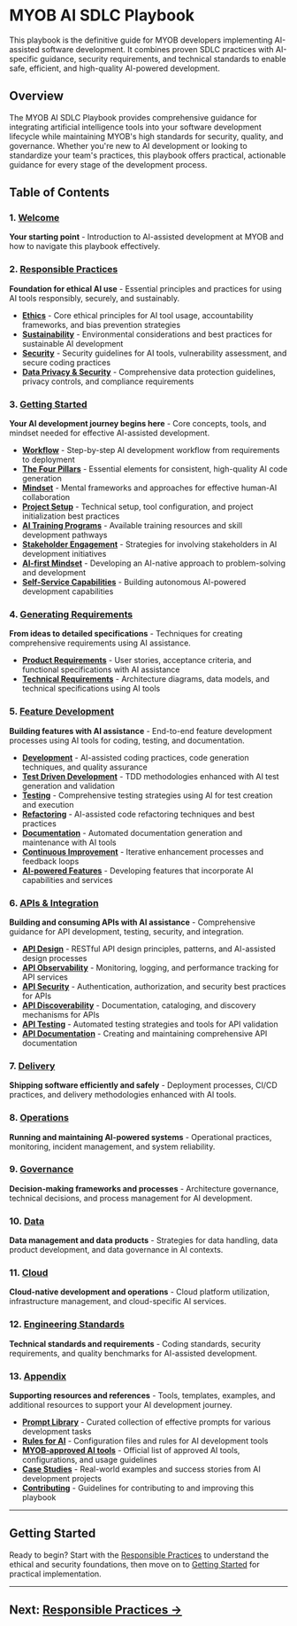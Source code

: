 # MYOB AI SDLC Playbook

This playbook is the definitive guide for MYOB developers implementing AI-assisted software development. It combines proven SDLC practices with AI-specific guidance, security requirements, and technical standards to enable safe, efficient, and high-quality AI-powered development.

## Overview

The MYOB AI SDLC Playbook provides comprehensive guidance for integrating artificial intelligence tools into your software development lifecycle while maintaining MYOB's high standards for security, quality, and governance. Whether you're new to AI development or looking to standardize your team's practices, this playbook offers practical, actionable guidance for every stage of the development process.

## Table of Contents

### 1. [Welcome](README.md)
**Your starting point** - Introduction to AI-assisted development at MYOB and how to navigate this playbook effectively.

### 2. [Responsible Practices](pages/responsible-practices/README.md)
**Foundation for ethical AI use** - Essential principles and practices for using AI tools responsibly, securely, and sustainably.

- **[Ethics](pages/responsible-practices/ethics.md)** - Core ethical principles for AI tool usage, accountability frameworks, and bias prevention strategies
- **[Sustainability](pages/responsible-practices/sustainability.md)** - Environmental considerations and best practices for sustainable AI development
- **[Security](pages/responsible-practices/security.md)** - Security guidelines for AI tools, vulnerability assessment, and secure coding practices
- **[Data Privacy & Security](pages/responsible-practices/data-privacy-security.md)** - Comprehensive data protection guidelines, privacy controls, and compliance requirements

### 3. [Getting Started](pages/getting-started/README.md)
**Your AI development journey begins here** - Core concepts, tools, and mindset needed for effective AI-assisted development.

- **[Workflow](pages/getting-started/workflow.md)** - Step-by-step AI development workflow from requirements to deployment
- **[The Four Pillars](pages/getting-started/the-four-pillars.md)** - Essential elements for consistent, high-quality AI code generation
- **[Mindset](pages/getting-started/ai-working-mindset.md)** - Mental frameworks and approaches for effective human-AI collaboration
- **[Project Setup](pages/getting-started/project-setup.md)** - Technical setup, tool configuration, and project initialization best practices
- **[AI Training Programs](pages/getting-started/ai-training-programs.md)** - Available training resources and skill development pathways
- **[Stakeholder Engagement](pages/getting-started/stakeholder-engagement.md)** - Strategies for involving stakeholders in AI development initiatives
- **[AI-first Mindset](pages/getting-started/ai-first-mindset.md)** - Developing an AI-native approach to problem-solving and development
- **[Self-Service Capabilities](pages/getting-started/self-service-capabilities.md)** - Building autonomous AI-powered development capabilities

### 4. [Generating Requirements](pages/generating-requirements/README.md)
**From ideas to detailed specifications** - Techniques for creating comprehensive requirements using AI assistance.

- **[Product Requirements](pages/generating-requirements/product-requirements.md)** - User stories, acceptance criteria, and functional specifications with AI assistance
- **[Technical Requirements](pages/generating-requirements/technical-requirements.md)** - Architecture diagrams, data models, and technical specifications using AI tools

### 5. [Feature Development](pages/feature-development/README.md)
**Building features with AI assistance** - End-to-end feature development processes using AI tools for coding, testing, and documentation.

- **[Development](pages/feature-development/development.md)** - AI-assisted coding practices, code generation techniques, and quality assurance
- **[Test Driven Development](pages/feature-development/test-driven-development.md)** - TDD methodologies enhanced with AI test generation and validation
- **[Testing](pages/feature-development/testing.md)** - Comprehensive testing strategies using AI for test creation and execution
- **[Refactoring](pages/feature-development/refactoring.md)** - AI-assisted code refactoring techniques and best practices
- **[Documentation](pages/feature-development/documentation.md)** - Automated documentation generation and maintenance with AI tools
- **[Continuous Improvement](pages/feature-development/continuous-improvement.md)** - Iterative enhancement processes and feedback loops
- **[AI-powered Features](pages/feature-development/ai-powered-features.md)** - Developing features that incorporate AI capabilities and services

### 6. [APIs & Integration](pages/apis/README.md)
**Building and consuming APIs with AI assistance** - Comprehensive guidance for API development, testing, security, and integration.

- **[API Design](pages/apis/api-design/README.md)** - RESTful API design principles, patterns, and AI-assisted design processes
- **[API Observability](pages/apis/api-observability/README.md)** - Monitoring, logging, and performance tracking for API services
- **[API Security](pages/apis/api-security/README.md)** - Authentication, authorization, and security best practices for APIs
- **[API Discoverability](pages/apis/api-discoverability/README.md)** - Documentation, cataloging, and discovery mechanisms for APIs
- **[API Testing](pages/apis/api-testing.md)** - Automated testing strategies and tools for API validation
- **[API Documentation](pages/apis/documentation.md)** - Creating and maintaining comprehensive API documentation

### 7. [Delivery](pages/delivery/README.md)
**Shipping software efficiently and safely** - Deployment processes, CI/CD practices, and delivery methodologies enhanced with AI tools.

### 8. [Operations](pages/operations/README.md)
**Running and maintaining AI-powered systems** - Operational practices, monitoring, incident management, and system reliability.

### 9. [Governance](pages/governance/README.md)
**Decision-making frameworks and processes** - Architecture governance, technical decisions, and process management for AI development.

### 10. [Data](pages/data/README.md)
**Data management and data products** - Strategies for data handling, data product development, and data governance in AI contexts.

### 11. [Cloud](pages/cloud/README.md)
**Cloud-native development and operations** - Cloud platform utilization, infrastructure management, and cloud-specific AI services.

### 12. [Engineering Standards](pages/standards/README.md)
**Technical standards and requirements** - Coding standards, security requirements, and quality benchmarks for AI-assisted development.

### 13. [Appendix](pages/appendix/README.md)
**Supporting resources and references** - Tools, templates, examples, and additional resources to support your AI development journey.

- **[Prompt Library](pages/appendix/prompt-library/README.md)** - Curated collection of effective prompts for various development tasks
- **[Rules for AI](pages/appendix/rules-for-ai/README.md)** - Configuration files and rules for AI development tools
- **[MYOB‑approved AI tools](pages/appendix/MYOB-approved-tools.md)** - Official list of approved AI tools, configurations, and usage guidelines
- **[Case Studies](pages/appendix/case-studies.md)** - Real-world examples and success stories from AI development projects
- **[Contributing](pages/appendix/CONTRIBUTING.md)** - Guidelines for contributing to and improving this playbook

---

## Getting Started

Ready to begin? Start with the [Responsible Practices](pages/responsible-practices/README.md) to understand the ethical and security foundations, then move on to [Getting Started](pages/getting-started/README.md) for practical implementation.

---
**Next:** [Responsible Practices →](pages/responsible-practices/README.md)
---
